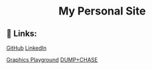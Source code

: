 # <center>My Personal Site</center>

## :link: **Links:**

[GitHub](https://github.com/mpb9)
[LinkedIn](https://www.linkedin.com/in/michaelbeebe9/)

[Graphics Playground](https://graphics-playground.com/)
[DUMP+CHASE](https://dump-n-chase.com/)